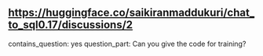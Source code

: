 ## https://huggingface.co/saikiranmaddukuri/chat_to_sql0.17/discussions/2

contains_question: yes
question_part: Can you give the code for training?